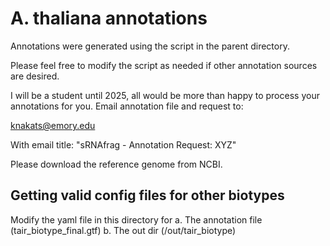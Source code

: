 # A. thaliana annotations

Annotations were generated using the script in the parent directory. 

Please feel free to modify the script as needed if other annotation sources are desired.

I will be a student until 2025, all would be more than happy to process your annotations for you.
Email annotation file and request to:

knakats@emory.edu

With email title: "sRNAfrag - Annotation Request: XYZ" 

Please download the reference genome from NCBI.

## Getting valid config files for other biotypes

Modify the yaml file in this directory for 
a. The annotation file (tair_biotype_final.gtf)
b. The out dir (/out/tair_biotype)